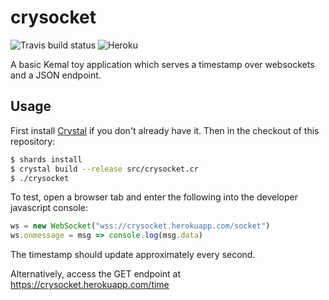 # crysocket 
![Travis build status](https://api.travis-ci.org/blutack/crysocket.svg?branch=master) ![Heroku](http://heroku-badge.herokuapp.com/?app=crysocket&style=flat&svg=1)

A basic Kemal toy application which serves a timestamp over websockets and a JSON endpoint.

## Usage

First install [Crystal](https://crystal-lang.org/) if you don't already have it.
Then in the checkout of this repository:

```bash
$ shards install
$ crystal build --release src/crysocket.cr
$ ./crysocket
```

To test, open a browser tab and enter the following into the developer javascript console:

```javascript
ws = new WebSocket("wss://crysocket.herokuapp.com/socket")
ws.onmessage = msg => console.log(msg.data)
```

The timestamp should update approximately every second.

Alternatively, access the GET endpoint at https://crysocket.herokuapp.com/time
